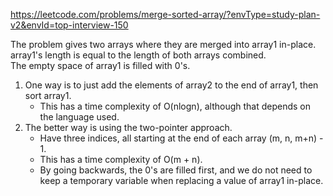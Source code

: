https://leetcode.com/problems/merge-sorted-array/?envType=study-plan-v2&envId=top-interview-150

The problem gives two arrays where they are merged into array1 in-place.  
array1's length is equal to the length of both arrays combined.  
The empty space of array1 is filled with 0's.

1. One way is to just add the elements of array2 to the end of array1, then sort array1.  
   - This has a time complexity of O(nlogn), although that depends on the language used.
3. The better way is using the two-pointer approach.  
   - Have three indices, all starting at the end of each array (m, n, m+n) - 1.
   - This has a time complexity of O(m + n).  
   - By going backwards, the 0's are filled first, and we do not need to keep a temporary variable when replacing a value of array1 in-place.
